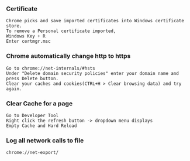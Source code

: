 ### Certificate
    Chrome picks and save imported certificates into Windows certificate store.
    To remove a Personal certificate imported,
    Windows Key + R
    Enter certmgr.msc
    
### Chrome automatically change http to https
	Go to chrome://net-internals/#hsts 
	Under "Delete domain security policies" enter your domain name and press Delete button.
	Clear your caches and cookies(CTRL+H > Clear browsing data) and try again.
	    
### Clear Cache for a page
	Go to Developer Tool
 	Right click the refresh button -> dropdown menu displays
	Empty Cache and Hard Reload

### Log all network calls to file
	chrome://net-export/
